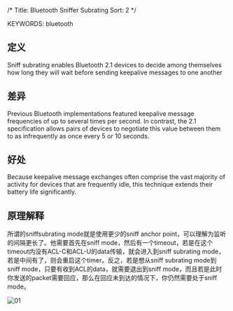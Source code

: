 /*
  Title: Bluetooth Sniffer Subrating
  Sort: 2
  */

KEYWORDS: bluetooth

## 定义  
Sniff subrating enables Bluetooth 2.1 devices to decide among themselves how long they will wait before sending keepalive messages to one another

## 差异
Previous Bluetooth implementations featured keepalive message frequencies of up to several times per second. In contrast, the 2.1 specification allows pairs of devices to negotiate this value between them to as infrequently as once every 5 or 10 seconds.

## 好处
Because keepalive message exchanges often comprise the vast majority of activity for devices that are frequently idle, this technique extends their battery life significantly.


## 原理解释
所谓的sniffsubrating mode就是使用更少的sniff anchor point，可以理解为监听的间隔更长了。他需要首先在sniff mode，然后有一个timeout，若是在这个timeout内没有ACL-C和ACL-U的data传输，就会进入到sniff subrating mode，若是中间有了，则会重启这个timer。反之，若是想从sniff subrating mode到sniff mode，只要有收到ACL的data，就需要退出到sniff mode，而且若是此时你发送的packet需要回应，那么在回应未到达的情况下，你仍然需要处于sniff mode。

![01](%image_url%/2017/2017062801.png)
